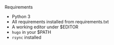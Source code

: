 Requirements

* Python 3
* All requirements installed from requirements.txt
* A working editor under $EDITOR
* `hugo` in your $PATH
* `rsync` installed
